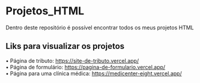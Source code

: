 # Projetos_HTML
Dentro deste repositório é possível encontrar todos os meus projetos HTML

## Liks para visualizar os projetos
• Página de tributo: https://site-de-tributo.vercel.app/ <br/>
• Página de formulário: https://pagina-de-formulario.vercel.app/ <br/>
• Página para uma clínica médica: https://medicenter-eight.vercel.app/ <br/>
